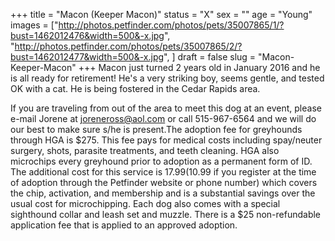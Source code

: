 +++
title = "Macon (Keeper Macon)"
status = "X"
sex = ""
age = "Young"
images = ["http://photos.petfinder.com/photos/pets/35007865/1/?bust=1462012476&width=500&-x.jpg",
"http://photos.petfinder.com/photos/pets/35007865/2/?bust=1462012477&width=500&-x.jpg",
]
draft = false
slug = "Macon-Keeper-Macon"
+++
Macon just turned 2 years old in January 2016 and he is all ready for retirement! He's a very striking boy, seems gentle, and tested OK with a cat. He is being fostered in the Cedar Rapids area.

If you are traveling from out of the area to meet this dog at an event, please e-mail Jorene at joreneross@aol.com or call 515-967-6564 and we will do our best to make sure s/he is present.The adoption fee for greyhounds through HGA is $275. This fee pays for medical costs including spay/neuter surgery, shots, parasite treatments, and teeth cleaning. HGA also microchips every greyhound prior to adoption as a permanent form of ID. The additional cost for this service is $17.99 ($10.99 if you register at the time of adoption through the Petfinder website or phone number) which covers the chip, activation, and membership and is a substantial savings over the usual cost for microchipping. Each dog also comes with a special sighthound collar and leash set and muzzle. There is a $25 non-refundable application fee that is applied to an approved adoption.
